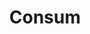 ---
title: "Consum"
url: /benidorm/consum-avenida-del-mediterraneo-avinguda-del-mediterrani/
shop: supermercado
---